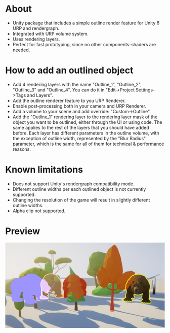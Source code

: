 # About

* Unity package that includes a simple outline render feature for Unity 6 URP and rendergraph.
* Integrated with URP volume system.
* Uses rendering layers.
* Perfect for fast prototyping, since no other components-shaders are needed.

# How to add an outlined object

* Add 4 rendering layers with the name "Outline_1", "Outline_2", "Outline_3" and "Outline_4". You can do it in "Edit->Project Settings->Tags and Layers".
* Add the outline renderer feature to you URP Renderer.
* Enable post-processing both in your camera and URP Renderer.
* Add a volume to your scene and add override: "Custom->Outline".
* Add the "Outline_1" rendering layer to the rendering layer mask of the object you want to be outlined, either through the UI or using code. The same applies to the rest of the layers that you should have added before. Each layer has different parameters in the outline volume, with the exception of outline width, represented by the "Blur Radius" parameter, which is the same for all of them for technical & performance reasons.

# Known limitations

* Does not support Unity's rendergraph compatibility mode.
* Different outline widths per each outlined object is not currently supported.
* Changing the resolution of the game will result in slightly different outline widths.
* Alpha clip not supported.

# Preview
![alt-text](https://github.com/CristianQiu/Unity-Packages-Gifs/blob/main/URP-Outline/Teaser.jpg)

